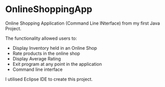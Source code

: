 # OnlineShoppingApp
Online Shopping Application (Command Line INterface) from my first Java Project. 

The functionality allowed users to:
- Display Inventory held in an Online Shop
- Rate products in the online shop
- Display Average Rating
- Exit program at any point in the application
- Command line interface 

I utilised Eclipse IDE to create this project.
